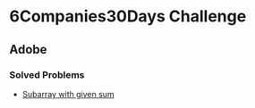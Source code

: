 # 6Companies30Days Challenge
## Adobe

### Solved Problems
- [Subarray with given sum](./subarray-with-given-sum.md)